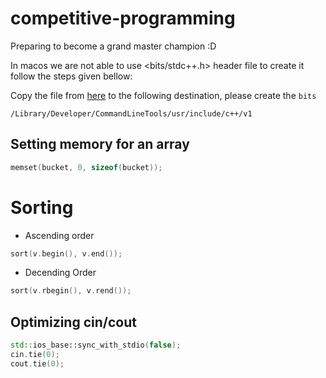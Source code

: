 # competitive-programming
Preparing to become a grand master champion :D 

In macos we are not able to use <bits/stdc++.h> header file to create it follow the steps given bellow:

Copy the file from [here](https://github.com/gcc-mirror/gcc/blob/master/libstdc%2B%2B-v3/include/precompiled/stdc%2B%2B.h) to the following destination, please create the `bits`
```
/Library/Developer/CommandLineTools/usr/include/c++/v1
```

## Setting memory for an array
```c++
memset(bucket, 0, sizeof(bucket));
```
# Sorting

- Ascending order
```c++
sort(v.begin(), v.end());
```
- Decending Order
```c++
sort(v.rbegin(), v.rend());
```

## Optimizing cin/cout
```c++
std::ios_base::sync_with_stdio(false);
cin.tie(0);
cout.tie(0);
```